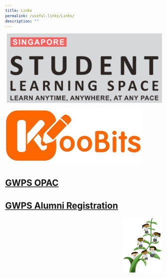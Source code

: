 ```yaml
---
title: Links
permalink: /useful-links/Links/
description: ""
---
```

[![](/images/SLS-Logo.png)](https://vle.learning.moe.edu.sg/login)

[![](/images/KOOBITS.jpg)](https://problemsums.koobits.com/)

# [GWPS OPAC](https://schoolibrary.moe.edu.sg/greenwoodpri)
	
# [GWPS Alumni Registration](https://go.gov.sg/greenwoodalumni)


<img src="/images/Small%20logo/gwps%20children%20(1).png" 
     style="width:25%;float:right">